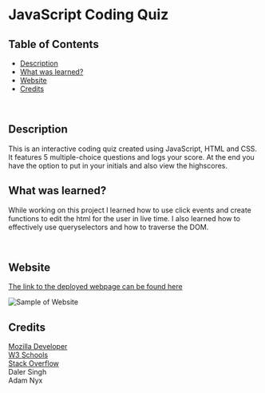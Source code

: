 # JavaScript Coding Quiz

## Table of Contents
- [Description](#description)
- [What was learned?](#what-was-learned)
- [Website](#website)
- [Credits](#credits)
<br />

## Description
This is an interactive coding quiz created using JavaScript, HTML and CSS. It features 5 multiple-choice questions and logs your score. At the end you have the option to put in your initials and also view the highscores.
<br />

## What was learned?
While working on this project I learned how to use click events and create functions to edit the html for the user in live time. I also learned how to effectively use queryselectors and how to traverse the DOM.

<br />

## Website
[The link to the deployed webpage can be found here](./Assets/images/websiteSnippet.png)

![Sample of Website](angadbatth.github.io/js-coding-quiz/)
<br />

## Credits

[Mozilla Developer](https://developer.mozilla.org/en-US/) <br />
[W3 Schools](https://www.w3schools.com/) <br />
[Stack Overflow](https://stackoverflow.com/) <br />
Daler Singh <br />
Adam Nyx
